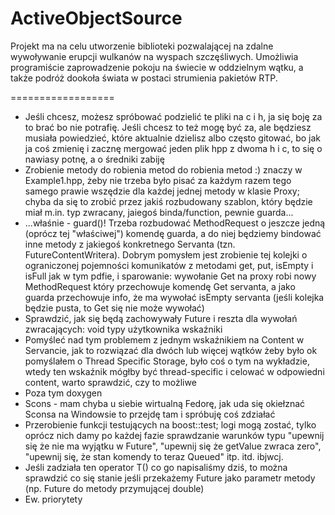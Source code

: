 ActiveObjectSource
==================
Projekt ma na celu utworzenie biblioteki pozwalającej na zdalne wywoływanie erupcji wulkanów na wyspach szczęśliwych. Umożliwia programiście zaprowadzenie pokoju na świecie w oddzielnym wątku, a także podróż dookoła świata w postaci strumienia pakietów RTP.

==================
- Jeśli chcesz, możesz spróbować podzielić te pliki na c i h, ja się boję za to brać bo nie potrafię. Jeśli chcesz to też mogę być za, ale będziesz musiała powiedzieć, które aktualnie dzielisz albo często gitować, bo jak ja coś zmienię i zacznę mergować jeden plik hpp z dwoma h i c, to się o nawiasy potnę, a o średniki zabiję
- Zrobienie metody do robienia metod do robienia metod :)
znaczy w Example1.hpp, żeby nie trzeba było pisać za każdym razem tego samego prawie wszędzie dla każdej jednej metody w klasie Proxy;
chyba da się to zrobić przez jakiś rozbudowany szablon, który będzie miał m.in. typ zwracany, jaiegoś binda/function, pewnie guarda...
- ...właśnie - guard()! Trzeba rozbudować MethodRequest o jeszcze jedną (oprócz tej "właściwej") komendę guarda, a do niej będziemy bindować inne metody z jakiegoś konkretnego Servanta (tzn. FutureContentWritera). Dobrym pomysłem jest zrobienie tej kolejki o ograniczonej pojemności komunikatów z metodami get, put, isEmpty i isFull jak w tym pdfie, i sparowanie: wywołanie Get na proxy robi nowy MethodRequest który przechowuje komendę Get servanta, a jako guarda przechowuje info, że ma wywołać isEmpty servanta (jeśli kolejka będzie pusta, to Get się nie może wywołać)
- Sprawdzić, jak się będą zachowywały Future i reszta dla wywołań zwracających:
void
typy użytkownika
wskaźniki
- Pomyśleć nad tym problemem z jednym wskaźnikiem na Content w Servancie, jak to rozwiązać dla dwóch lub więcej wątków żeby było ok
pomyślałem o Thread Specific Storage, było coś o tym na wykładzie, wtedy ten wskaźnik mógłby być thread-specific i celować w odpowiedni content, warto sprawdzić, czy to możliwe
- Poza tym doxygen
- Scons - mam chyba u siebie wirtualną Fedorę, jak uda się okiełznać Sconsa na Windowsie to przejdę tam i spróbuję coś zdziałać
- Przerobienie funkcji testujących na boost::test; logi mogą zostać, tylko oprócz nich damy po każdej fazie sprawdzanie warunków typu "upewnij się że nie ma wyjątku w Future", "upewnij się że getValue zwraca zero", "upewnij się, że stan komendy to teraz Queued" itp. itd. ibjwcj.
- Jeśli zadziała ten operator T() co go napisaliśmy dziś, to można sprawdzić co się stanie jeśli przekażemy Future jako parametr metody (np. Future<double> do metody przymującej double)
- Ew. priorytety
